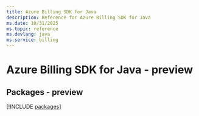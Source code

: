 ```yaml
---
title: Azure Billing SDK for Java
description: Reference for Azure Billing SDK for Java
ms.date: 10/31/2025
ms.topic: reference
ms.devlang: java
ms.service: billing
---
```

# Azure Billing SDK for Java - preview
## Packages - preview
[!INCLUDE [packages](billing-index.md)]
